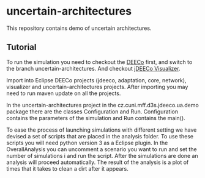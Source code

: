 # uncertain-architectures
This repository contains demo of uncertain architectures.

## Tutorial
To run the simulation you need to checkout the [DEECo](https://github.com/d3scomp/JDEECo.git) first, and switch to the branch uncertain-architectures. And checkout [jDEECo Visualizer](https://github.com/d3scomp/JDEECoVisualizer).

Import into Eclipse DEECo projects (jdeeco, adaptation, core, network), visualizer and uncertain-architectures projects.
After importing you may need to run maven update on all the projects.

In the uncertain-architectures project in the cz.cuni.mff.d3s.jdeeco.ua.demo package there are the classes Configuration and Run.
Configuration contains the parameters of the simulation and Run contains the main().

To ease the process of launching simulations with different setting we have devised a set of scripts that are placed in the analysis folder. To use these scripts you will need python version 3 as a Eclipse plugin. In the OverallAnalysis you can uncomment a scenario you want to run and set the number of simulations i and run the script. After the simulations are done an analysis will proceed automatically. The result of the analysis is a plot of times that it takes to clean a dirt after it appears.
